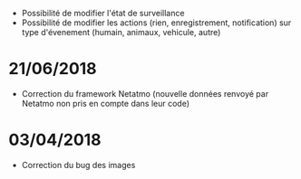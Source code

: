 - Possibilité de modifier l'état de surveillance
- Possibilité de modifier les actions (rien, enregistrement, notification) sur type d'évenement (humain, animaux, vehicule, autre)

# 21/06/2018

- Correction du framework Netatmo (nouvelle données renvoyé par Netatmo non pris en compte dans leur code)

# 03/04/2018

- Correction du bug des images
